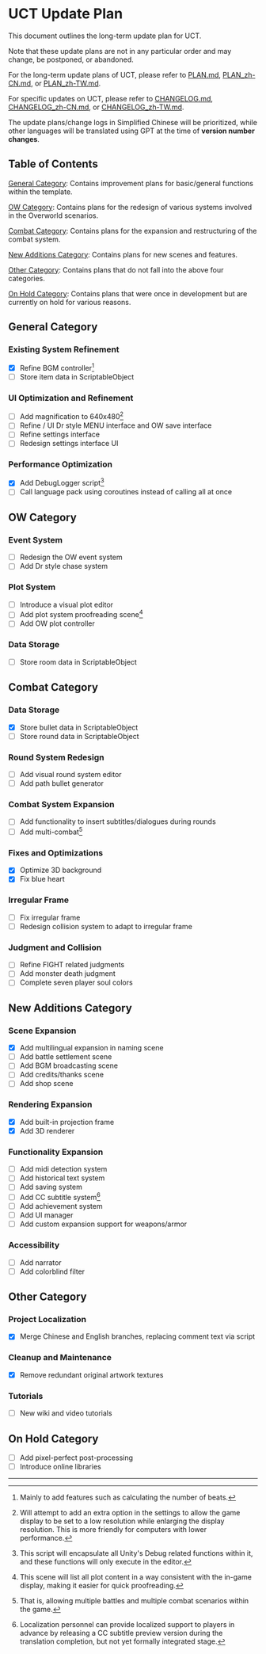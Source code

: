 # UCT Update Plan

This document outlines the long-term update plan for UCT.

Note that these update plans are not in any particular order and may change, be postponed, or abandoned.

For the long-term update plans of UCT, please refer to [PLAN.md](PLAN.md), [PLAN_zh-CN.md](PLAN_zh-CN.md), or [PLAN_zh-TW.md](PLAN_zh-TW.md).

For specific updates on UCT, please refer to [CHANGELOG.md](CHANGELOG.md), [CHANGELOG_zh-CN.md](CHANGELOG_zh-CN.md), or [CHANGELOG_zh-TW.md](CHANGELOG_zh-TW.md).

The update plans/change logs in Simplified Chinese will be prioritized, while other languages will be translated using GPT at the time of **version number changes**.

## Table of Contents

[General Category](#General-Category): Contains improvement plans for basic/general functions within the template.

[OW Category](#OW-Category): Contains plans for the redesign of various systems involved in the Overworld scenarios.

[Combat Category](#Combat-Category): Contains plans for the expansion and restructuring of the combat system.

[New Additions Category](#New-Additions-Category): Contains plans for new scenes and features.

[Other Category](#Other-Category): Contains plans that do not fall into the above four categories.

[On Hold Category](#On-Hold-Category): Contains plans that were once in development but are currently on hold for various reasons.

## General Category
### Existing System Refinement
- [x] Refine BGM controller[^1]
- [ ] Store item data in ScriptableObject

### UI Optimization and Refinement
- [ ] Add magnification to 640x480[^2]
- [ ] Refine / UI Dr style MENU interface and OW save interface
- [ ] Refine settings interface
- [ ] Redesign settings interface UI

### Performance Optimization
- [x] Add DebugLogger script[^3]
- [ ] Call language pack using coroutines instead of calling all at once

## OW Category
### Event System
- [ ] Redesign the OW event system
- [ ] Add Dr style chase system

### Plot System
- [ ] Introduce a visual plot editor
- [ ] Add plot system proofreading scene[^4]
- [ ] Add OW plot controller

### Data Storage
- [ ] Store room data in ScriptableObject

## Combat Category
### Data Storage
- [x] Store bullet data in ScriptableObject
- [ ] Store round data in ScriptableObject

### Round System Redesign
- [ ] Add visual round system editor
- [ ] Add path bullet generator

### Combat System Expansion
- [ ] Add functionality to insert subtitles/dialogues during rounds
- [ ] Add multi-combat[^5]

### Fixes and Optimizations
- [x] Optimize 3D background
- [x] Fix blue heart

### Irregular Frame
- [ ] Fix irregular frame
- [ ] Redesign collision system to adapt to irregular frame

### Judgment and Collision
- [ ] Refine FIGHT related judgments
- [ ] Add monster death judgment
- [ ] Complete seven player soul colors

## New Additions Category
### Scene Expansion
- [x] Add multilingual expansion in naming scene
- [ ] Add battle settlement scene
- [ ] Add BGM broadcasting scene
- [ ] Add credits/thanks scene
- [ ] Add shop scene

### Rendering Expansion
- [x] Add built-in projection frame
- [x] Add 3D renderer

### Functionality Expansion
- [ ] Add midi detection system
- [ ] Add historical text system
- [ ] Add saving system
- [ ] Add CC subtitle system[^6]
- [ ] Add achievement system
- [ ] Add UI manager
- [ ] Add custom expansion support for weapons/armor

### Accessibility
- [ ] Add narrator
- [ ] Add colorblind filter

## Other Category
### Project Localization
- [x] Merge Chinese and English branches, replacing comment text via script

### Cleanup and Maintenance
- [x] Remove redundant original artwork textures

### Tutorials
- [ ] New wiki and video tutorials

## On Hold Category

- [ ] Add pixel-perfect post-processing
- [ ] Introduce online libraries

---

[^1]: Mainly to add features such as calculating the number of beats.
[^2]: Will attempt to add an extra option in the settings to allow the game display to be set to a low resolution while enlarging the display resolution. This is more friendly for computers with lower performance.
[^3]: This script will encapsulate all Unity's Debug related functions within it, and these functions will only execute in the editor.
[^4]: This scene will list all plot content in a way consistent with the in-game display, making it easier for quick proofreading.
[^5]: That is, allowing multiple battles and multiple combat scenarios within the game.
[^6]: Localization personnel can provide localized support to players in advance by releasing a CC subtitle preview version during the translation completion, but not yet formally integrated stage.